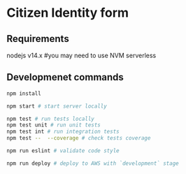 # Citizen Identity form

## Requirements
nodejs v14.x #you may need to use NVM
serverless

## Developmenet commands

```bash
npm install

npm start # start server locally

npm test # run tests locally
npm test unit # run unit tests
npm test int # run integration tests
npm test --  --coverage # check tests coverage

npm run eslint # validate code style

npm run deploy # deploy to AWS with `development` stage


```
